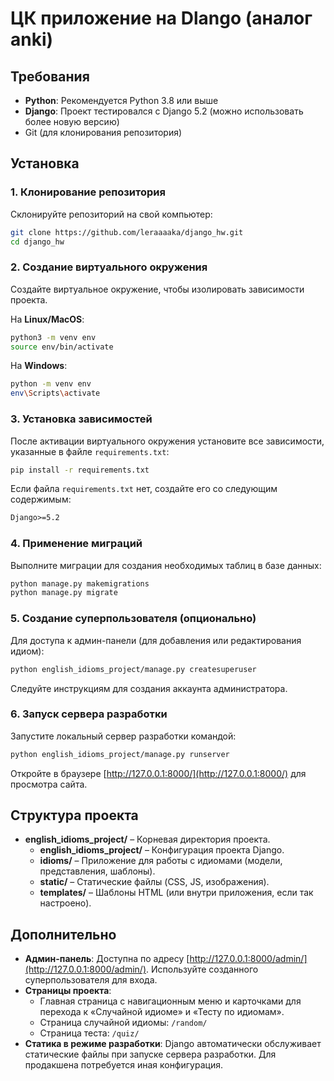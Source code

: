 # ЦК приложение на Dlango (аналог anki)

## Требования

- **Python**: Рекомендуется Python 3.8 или выше
- **Django**: Проект тестировался с Django 5.2 (можно использовать более новую версию)
- Git (для клонирования репозитория)

## Установка

### 1. Клонирование репозитория

Склонируйте репозиторий на свой компьютер:

```bash
git clone https://github.com/leraaaaka/django_hw.git
cd django_hw
```

### 2. Создание виртуального окружения

Создайте виртуальное окружение, чтобы изолировать зависимости проекта.

На **Linux/MacOS**:
```bash
python3 -m venv env
source env/bin/activate
```

На **Windows**:
```bash
python -m venv env
env\Scripts\activate
```

### 3. Установка зависимостей

После активации виртуального окружения установите все зависимости, указанные в файле `requirements.txt`:

```bash
pip install -r requirements.txt
```

Если файла `requirements.txt` нет, создайте его со следующим содержимым:

```txt
Django>=5.2
```

### 4. Применение миграций

Выполните миграции для создания необходимых таблиц в базе данных:

```bash
python manage.py makemigrations
python manage.py migrate
```

### 5. Создание суперпользователя (опционально)

Для доступа к админ-панели (для добавления или редактирования идиом):

```bash
python english_idioms_project/manage.py createsuperuser
```

Следуйте инструкциям для создания аккаунта администратора.

### 6. Запуск сервера разработки

Запустите локальный сервер разработки командой:

```bash
python english_idioms_project/manage.py runserver  
```

Откройте в браузере [http://127.0.0.1:8000/](http://127.0.0.1:8000/) для просмотра сайта.

## Структура проекта

- **english_idioms_project/** – Корневая директория проекта.
  - **english_idioms_project/** – Конфигурация проекта Django.
  - **idioms/** – Приложение для работы с идиомами (модели, представления, шаблоны).
  - **static/** – Статические файлы (CSS, JS, изображения).
  - **templates/** – Шаблоны HTML (или внутри приложения, если так настроено).

## Дополнительно

- **Админ-панель**: Доступна по адресу [http://127.0.0.1:8000/admin/](http://127.0.0.1:8000/admin/). Используйте созданного суперпользователя для входа.
- **Страницы проекта**:
  - Главная страница с навигационным меню и карточками для перехода к «Случайной идиоме» и «Тесту по идиомам».
  - Страница случайной идиомы: `/random/`
  - Страница теста: `/quiz/`
- **Статика в режиме разработки**: Django автоматически обслуживает статические файлы при запуске сервера разработки. Для продакшена потребуется иная конфигурация.
